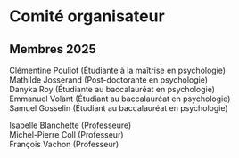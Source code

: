 # Comité organisateur


## Membres 2025
Clémentine Pouliot (Étudiante à la maîtrise en psychologie)  
Mathilde Josserand (Post-doctorante en psychologie)  
Danyka Roy (Étudiante au baccalauréat en psychologie)  
Emmanuel Volant (Étudiant au baccalauréat en psychologie)  
Samuel Gosselin (Étudiant au baccalauréat en psychologie)   

Isabelle Blanchette (Professeure)  
Michel-Pierre Coll (Professeur)  
François Vachon (Professeur)  


